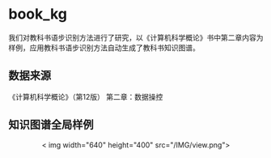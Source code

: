 # book_kg
我们对教科书语步识别方法进行了研究，以《计算机科学概论》书中第二章内容为样例，应用教科书语步识别方法自动生成了教科书知识图谱。
## 数据来源
《计算机科学概论》（第12版） 第二章：数据操控
## 知识图谱全局样例
<p align="center">
  < img width="640" height="400" src="/IMG/view.png">
</p >

